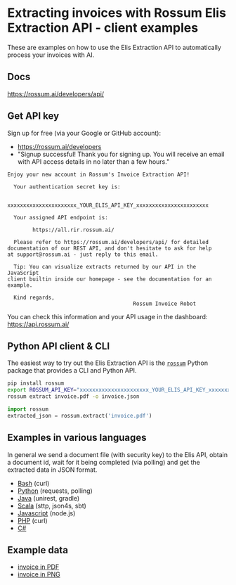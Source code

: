 # Extracting invoices with Rossum Elis Extraction API - client examples

These are examples on how to use the Elis Extraction API to automatically process your invoices with AI.

## Docs

https://rossum.ai/developers/api/

## Get API key

Sign up for free (via your Google or GitHub account):

- https://rossum.ai/developers
- "Signup successful! Thank you for signing up. You will receive an email with API access details in no later than a few hours."

```
Enjoy your new account in Rossum's Invoice Extraction API!

  Your authentication secret key is:

        xxxxxxxxxxxxxxxxxxxxxx_YOUR_ELIS_API_KEY_xxxxxxxxxxxxxxxxxxxxxxx

  Your assigned API endpoint is:

        https://all.rir.rossum.ai/

  Please refer to https://rossum.ai/developers/api/ for detailed
documentation of our REST API, and don't hesitate to ask for help
at support@rossum.ai - just reply to this email.

  Tip: You can visualize extracts returned by our API in the JavaScript
client builtin inside our homepage - see the documentation for an
example.

  Kind regards,
                                        Rossum Invoice Robot
```

You can check this information and your API usage in the dashboard: https://api.rossum.ai/

## Python API client & CLI

The easiest way to try out the Elis Extraction API
is the [`rossum`](https://github.com/rossumai/rossum-api-python-client)
Python package that provides a CLI and Python API.

```bash
pip install rossum
export ROSSUM_API_KEY="xxxxxxxxxxxxxxxxxxxxxx_YOUR_ELIS_API_KEY_xxxxxxxxxxxxxxxxxxxxxxx"
rossum extract invoice.pdf -o invoice.json
```

```python
import rossum
extracted_json = rossum.extract('invoice.pdf')
```

## Examples in various languages

In general we send a document file (with security key) to the Elis API, obtain a document id, wait for it being completed (via polling) and get the extracted data in JSON format.

- [Bash](bash-curl/) (curl)
- [Python](python-requests/) (requests, polling)
- [Java](java-unirest/) (unirest, gradle)
- [Scala](scala-sttp/) (sttp, json4s, sbt)
- [Javascript](javascript-nodejs/) (node.js)
- [PHP](php-curl/) (curl)
- [C#](c-sharp/)

## Example data

- [invoice in PDF](data/invoice.pdf)
- [invoice in PNG](data/invoice.png)

